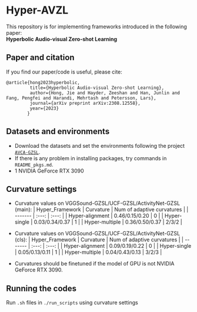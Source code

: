 # Hyper-AVZL
This repository is for implementing frameworks introduced in the following paper:  
**Hyperbolic Audio-visual Zero-shot Learning**

## Paper and citation  
If you find our paper/code is useful, please cite:
```
@article{hong2023hyperbolic,
         title={Hyperbolic Audio-visual Zero-shot Learning},
         author={Hong, Jie and Hayder, Zeeshan and Han, Junlin and Fang, Pengfei and Harandi, Mehrtash and Petersson, Lars},
         journal={arXiv preprint arXiv:2308.12558},
         year={2023}
        }
```

## Datasets and environments
* Download the datasets and set the environments following the project [```AVCA-GZSL```](https://github.com/ExplainableML/AVCA-GZSL).
* If there is any problem in installing packages, try commands in ```README_pkgs.md```.
* 1 NVIDIA GeForce RTX 3090

## Curvature settings
* Curvature values on VGGSound-GZSL/UCF-GZSL/ActivityNet-GZSL (main):
| Hyper_Framework | Curvature  | Num of adaptive curvatures  |
| ------- | :---: | :---: |
| Hyper-alignment | 0.46/0.15/0.20 | 0 |
| Hyper-single    | 0.03/0.34/0.37 | 1 |
| Hyper-multiple  | 0.36/0.50/0.37 | 2/3/2 |

* Curvature values on VGGSound-GZSL/UCF-GZSL/ActivityNet-GZSL (cls):
| Hyper_Framework | Curvature  | Num of adaptive curvatures  |
| ------- | :---: | :---: |
| Hyper-alignment | 0.09/0.19/0.22 | 0 |
| Hyper-single    | 0.05/0.13/0.11 | 1 |
| Hyper-multiple  | 0.04/0.43/0.13 | 3/2/3 |

* Curvatures should be finetuned if the model of GPU is not NVIDIA GeForce RTX 3090.

## Running the codes
Run ```.sh``` files in ```./run_scripts``` using curvature settings
